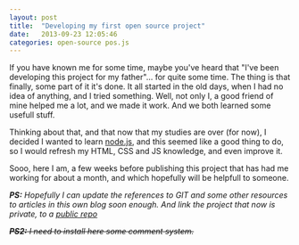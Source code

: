```yaml
---
layout: post
title:  "Developing my first open source project"
date:   2013-09-23 12:05:46
categories: open-source pos.js
---
```


If you have known me for some time, maybe you've heard that "I've been developing this project for my father"... for quite some time. The thing is that finally, some part of it it's done. It all started in the old days, when I had no idea of anything, and I tried something. Well, not only I, a good friend of mine helped me a lot, and we made it work. And we both learned some usefull stuff.

Thinking about that, and that now that my studies are over (for now), I decided I wanted to learn [node.js][node-js], and this seemed like a good thing to do, so I would refresh my HTML, CSS and JS knowledge, and even improve it.

Sooo, here I am, a few weeks before publishing this project that has had me working for about a month, and which hopefully will be helpfull to someone.

_**PS:** Hopefully I can update the references to GIT and some other resources to articles in this own blog soon enough. And link the project that now is private, to a [public repo][acamps-gh]_ 

~~_**PS2:** I need to install here some comment system._~~



[acamps-gh]: https://github.com/acamps
[node-js]: http://nodejs.org/